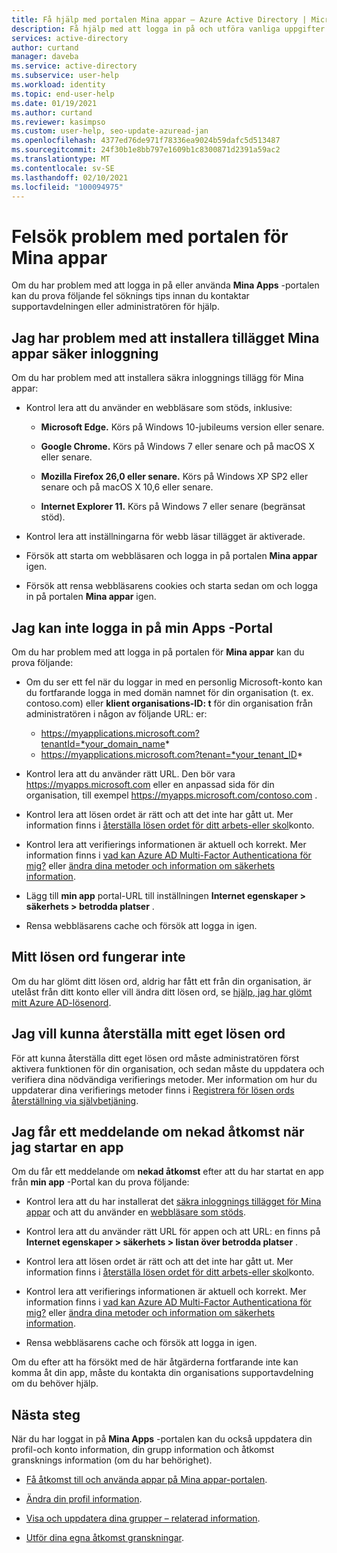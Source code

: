 ```yaml
---
title: Få hjälp med portalen Mina appar – Azure Active Directory | Microsoft Docs
description: Få hjälp med att logga in på och utföra vanliga uppgifter i portalen Mina appar.
services: active-directory
author: curtand
manager: daveba
ms.service: active-directory
ms.subservice: user-help
ms.workload: identity
ms.topic: end-user-help
ms.date: 01/19/2021
ms.author: curtand
ms.reviewer: kasimpso
ms.custom: user-help, seo-update-azuread-jan
ms.openlocfilehash: 4377ed76de971f78336ea9024b59dafc5d513487
ms.sourcegitcommit: 24f30b1e8bb797e1609b1c8300871d2391a59ac2
ms.translationtype: MT
ms.contentlocale: sv-SE
ms.lasthandoff: 02/10/2021
ms.locfileid: "100094975"
---
```

# <a name="troubleshoot-problems-with-the-my-apps-portal"></a>Felsök problem med portalen för Mina appar

Om du har problem med att logga in på eller använda **Mina Apps** -portalen kan du prova följande fel söknings tips innan du kontaktar supportavdelningen eller administratören för hjälp.

## <a name="im-having-trouble-installing-the-my-apps-secure-sign-in-extension"></a>Jag har problem med att installera tillägget Mina appar säker inloggning

Om du har problem med att installera säkra inloggnings tillägg för Mina appar:

- Kontrol lera att du använder en webbläsare som stöds, inklusive:

    - **Microsoft Edge.** Körs på Windows 10-jubileums version eller senare.

    - **Google Chrome.** Körs på Windows 7 eller senare och på macOS X eller senare.

    - **Mozilla Firefox 26,0 eller senare.** Körs på Windows XP SP2 eller senare och på macOS X 10,6 eller senare.

    - **Internet Explorer 11.** Körs på Windows 7 eller senare (begränsat stöd).

- Kontrol lera att inställningarna för webb läsar tillägget är aktiverade.

- Försök att starta om webbläsaren och logga in på portalen **Mina appar** igen.

- Försök att rensa webbläsarens cookies och starta sedan om och logga in på portalen **Mina appar** igen.

## <a name="i-cant-sign-in-to-the-my-apps-portal"></a>Jag kan inte logga in på **min Apps** -Portal

Om du har problem med att logga in på portalen för **Mina appar** kan du prova följande:

- Om du ser ett fel när du loggar in med en personlig Microsoft-konto kan du fortfarande logga in med domän namnet för din organisation (t. ex. contoso.com) eller **klient organisations-ID: t** för din organisation från administratören i någon av följande URL: er:

   - https://myapplications.microsoft.com?tenantId=*your_domain_name*
   - https://myapplications.microsoft.com?tenant=*your_tenant_ID*

- Kontrol lera att du använder rätt URL. Den bör vara https://myapps.microsoft.com eller en anpassad sida för din organisation, till exempel https://myapps.microsoft.com/contoso.com .

- Kontrol lera att lösen ordet är rätt och att det inte har gått ut. Mer information finns i [återställa lösen ordet för ditt arbets-eller skol](active-directory-passwords-update-your-own-password.md)konto.

- Kontrol lera att verifierings informationen är aktuell och korrekt. Mer information finns i [vad kan Azure AD Multi-Factor Authenticationa för mig?](./multi-factor-authentication-end-user-first-time.md) eller [ändra dina metoder och information om säkerhets information](./security-info-setup-auth-app.md).

- Lägg till **min app** portal-URL till inställningen **Internet egenskaper > säkerhets > betrodda platser** .

- Rensa webbläsarens cache och försök att logga in igen.

## <a name="my-password-isnt-working"></a>Mitt lösen ord fungerar inte

Om du har glömt ditt lösen ord, aldrig har fått ett från din organisation, är utelåst från ditt konto eller vill ändra ditt lösen ord, se [hjälp, jag har glömt mitt Azure AD-lösenord](active-directory-passwords-update-your-own-password.md).

## <a name="i-want-to-be-able-to-reset-my-own-password"></a>Jag vill kunna återställa mitt eget lösen ord

För att kunna återställa ditt eget lösen ord måste administratören först aktivera funktionen för din organisation, och sedan måste du uppdatera och verifiera dina nödvändiga verifierings metoder. Mer information om hur du uppdaterar dina verifierings metoder finns i [Registrera för lösen ords återställning via självbetjäning](active-directory-passwords-reset-register.md).

## <a name="im-getting-an-access-denied-message-when-i-start-an-app"></a>Jag får ett meddelande om nekad åtkomst när jag startar en app

Om du får ett meddelande om **nekad åtkomst** efter att du har startat en app från **min app** -Portal kan du prova följande:

- Kontrol lera att du har installerat det [säkra inloggnings tillägget för Mina appar](my-apps-portal-end-user-access.md#download-and-install-the-my-apps-secure-sign-in-extension) och att du använder en [webbläsare som stöds](my-apps-portal-end-user-access.md#supported-browsers).

- Kontrol lera att du använder rätt URL för appen och att URL: en finns på **Internet egenskaper > säkerhets > listan över betrodda platser** .

- Kontrol lera att lösen ordet är rätt och att det inte har gått ut. Mer information finns i [återställa lösen ordet för ditt arbets-eller skol](active-directory-passwords-update-your-own-password.md)konto.

- Kontrol lera att verifierings informationen är aktuell och korrekt. Mer information finns i [vad kan Azure AD Multi-Factor Authenticationa för mig?](./multi-factor-authentication-end-user-first-time.md) eller [ändra dina metoder och information om säkerhets information](./security-info-setup-auth-app.md).

- Rensa webbläsarens cache och försök att logga in igen.

Om du efter att ha försökt med de här åtgärderna fortfarande inte kan komma åt din app, måste du kontakta din organisations supportavdelning om du behöver hjälp.

## <a name="next-steps"></a>Nästa steg

När du har loggat in på **Mina Apps** -portalen kan du också uppdatera din profil-och konto information, din grupp information och åtkomst gransknings information (om du har behörighet).

- [Få åtkomst till och använda appar på Mina appar-portalen](my-apps-portal-end-user-access.md).

- [Ändra din profil information](./my-account-portal-settings.md).

- [Visa och uppdatera dina grupper – relaterad information](my-apps-portal-end-user-groups.md).

- [Utför dina egna åtkomst granskningar](my-apps-portal-end-user-access-reviews.md).
